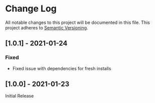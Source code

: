 # Change Log
All notable changes to this project will be documented in this file. This project adheres to [Semantic Versioning](http://semver.org/).

## [1.0.1] - 2021-01-24
### Fixed
- Fixed issue with dependencies for fresh installs

## [1.0.0] - 2021-01-23
Initial Release
